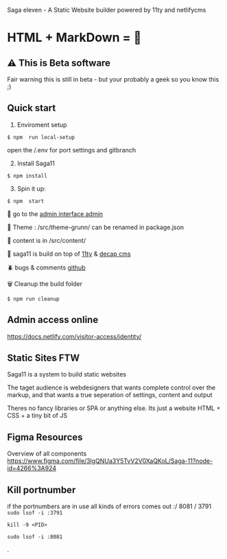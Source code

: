 Saga eleven - A Static Website builder powered by 11ty and netlifycms

# HTML + MarkDown = 💜

## ⚠️ This is Beta software

Fair warning this is still in beta - but your
probably a geek so you know this ;)

## Quick start

1. Enviroment setup

```
$ npm  run local-setup
```

open the /.env for port settings and gitbranch

2. Install Saga11

```
$ npm install
```

3. Spin it up:

```
$ npm  start
```

🤖 go to the [admin interface admin](/admin)

💅 Theme : /src/theme-grunn/
can be renamed in package.json

📜 content is in /src/content/

🎈 saga11 is build on top of [11ty](https://11ty.dev) & [decap cms](https://decapcms.org/)

🪲 bugs & comments [github](https://github.com/mortendk/saga11)

🗑 Cleanup the build folder

```
$ npm run cleanup
```

## Admin access online

https://docs.netlify.com/visitor-access/identity/

## Static Sites FTW

Saga11 is a system to build static websites

The taget audience is webdesigners that wants complete control over the markup, and that wants a true seperation of settings, content and output

Theres no fancy libraries or SPA or anything else. Its just a website HTML + CSS + a tiny bit of JS

## Figma Resources

Overview of all components
https://www.figma.com/file/3lgQNUa3Y5TvV2V0XaQKoL/Saga-11?node-id=4266%3A924

## Kill portnumber

if the portnumbers are in use all kinds of errors comes out :/
8081 / 3791
`sudo lsof -i :3791`

`kill -9 <PID>`

`sudo lsof -i :8081`

.
